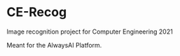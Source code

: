 # CE-Recog
Image recognition project for Computer Engineering 2021

Meant for the AlwaysAI Platform.
